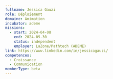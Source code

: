 ```yaml
---
fullname: Jessica Gauzi
role: Déploiement
domaine: Animation
incubator: ademe
missions:
  - start: 2024-04-08
    end: 2024-09-30
    status: independent
    employer: LaZone/Pathtech (ADEME)
link: https://www.linkedin.com/in/jessicagauzi/
competences:
  - Croissance
  - Communication
memberType: beta
---
```

